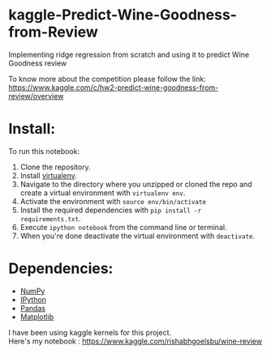 # kaggle-Predict-Wine-Goodness-from-Review
Implementing ridge regression from scratch and using it to predict Wine Goodness review

To know more about the competition please follow the link: 
https://www.kaggle.com/c/hw2-predict-wine-goodness-from-review/overview

# Install:
To run this notebook:

1. Clone the repository.
2. Install [virtualenv](http://virtualenv.readthedocs.org/en/latest/installation.html).
3. Navigate to the directory where you unzipped or cloned the repo and create a virtual environment with `virtualenv env`.
4. Activate the environment with `source env/bin/activate`
5. Install the required dependencies with `pip install -r requirements.txt`.
6. Execute `ipython notebook` from the command line or terminal.
7. When you're done deactivate the virtual environment with `deactivate`.


# Dependencies:
* [NumPy](http://www.numpy.org/)
* [IPython](http://ipython.org/)
* [Pandas](http://pandas.pydata.org/)
* [Matplotlib](http://matplotlib.org/)

I have been using kaggle kernels for this project. <br>
Here's my notebook : https://www.kaggle.com/rishabhgoelsbu/wine-review
